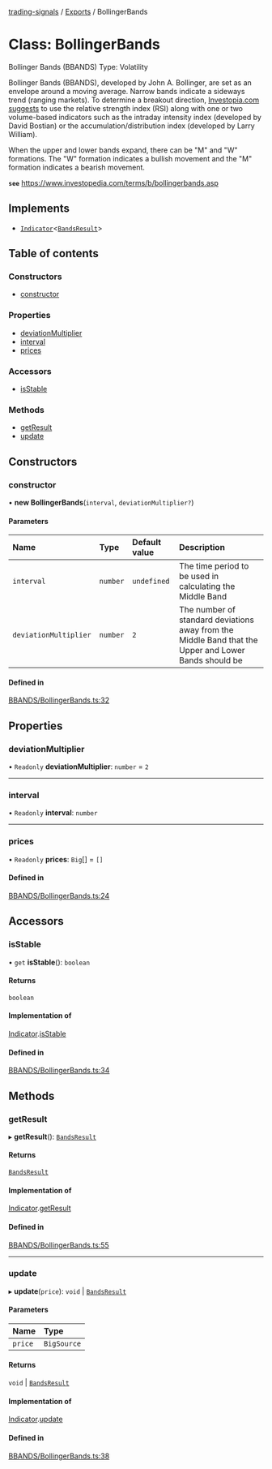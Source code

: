 [trading-signals](../README.md) / [Exports](../modules.md) / BollingerBands

# Class: BollingerBands

Bollinger Bands (BBANDS) Type: Volatility

Bollinger Bands (BBANDS), developed by John A. Bollinger, are set as an envelope around a moving average. Narrow bands indicate a sideways trend (ranging markets). To determine a breakout direction, [Investopia.com suggests](https://www.investopedia.com/articles/technical/04/030304.asp) to use the relative strength index (RSI) along with one or two volume-based indicators such as the intraday intensity index (developed by David Bostian) or the accumulation/distribution index (developed by Larry William).

When the upper and lower bands expand, there can be "M" and "W" formations. The "W" formation indicates a bullish movement and the "M" formation indicates a bearish movement.

**`see`** https://www.investopedia.com/terms/b/bollingerbands.asp

## Implements

- [`Indicator`](../interfaces/Indicator.md)<[`BandsResult`](../interfaces/BandsResult.md)\>

## Table of contents

### Constructors

- [constructor](BollingerBands.md#constructor)

### Properties

- [deviationMultiplier](BollingerBands.md#deviationmultiplier)
- [interval](BollingerBands.md#interval)
- [prices](BollingerBands.md#prices)

### Accessors

- [isStable](BollingerBands.md#isstable)

### Methods

- [getResult](BollingerBands.md#getresult)
- [update](BollingerBands.md#update)

## Constructors

### constructor

• **new BollingerBands**(`interval`, `deviationMultiplier?`)

#### Parameters

| Name | Type | Default value | Description |
| :-- | :-- | :-- | :-- |
| `interval` | `number` | `undefined` | The time period to be used in calculating the Middle Band |
| `deviationMultiplier` | `number` | `2` | The number of standard deviations away from the Middle Band that the Upper and Lower Bands should be |

#### Defined in

[BBANDS/BollingerBands.ts:32](https://github.com/bennycode/trading-signals/blob/95cb489/src/BBANDS/BollingerBands.ts#L32)

## Properties

### deviationMultiplier

• `Readonly` **deviationMultiplier**: `number` = `2`

---

### interval

• `Readonly` **interval**: `number`

---

### prices

• `Readonly` **prices**: `Big`[] = `[]`

#### Defined in

[BBANDS/BollingerBands.ts:24](https://github.com/bennycode/trading-signals/blob/95cb489/src/BBANDS/BollingerBands.ts#L24)

## Accessors

### isStable

• `get` **isStable**(): `boolean`

#### Returns

`boolean`

#### Implementation of

[Indicator](../interfaces/Indicator.md).[isStable](../interfaces/Indicator.md#isstable)

#### Defined in

[BBANDS/BollingerBands.ts:34](https://github.com/bennycode/trading-signals/blob/95cb489/src/BBANDS/BollingerBands.ts#L34)

## Methods

### getResult

▸ **getResult**(): [`BandsResult`](../interfaces/BandsResult.md)

#### Returns

[`BandsResult`](../interfaces/BandsResult.md)

#### Implementation of

[Indicator](../interfaces/Indicator.md).[getResult](../interfaces/Indicator.md#getresult)

#### Defined in

[BBANDS/BollingerBands.ts:55](https://github.com/bennycode/trading-signals/blob/95cb489/src/BBANDS/BollingerBands.ts#L55)

---

### update

▸ **update**(`price`): `void` \| [`BandsResult`](../interfaces/BandsResult.md)

#### Parameters

| Name    | Type        |
| :------ | :---------- |
| `price` | `BigSource` |

#### Returns

`void` \| [`BandsResult`](../interfaces/BandsResult.md)

#### Implementation of

[Indicator](../interfaces/Indicator.md).[update](../interfaces/Indicator.md#update)

#### Defined in

[BBANDS/BollingerBands.ts:38](https://github.com/bennycode/trading-signals/blob/95cb489/src/BBANDS/BollingerBands.ts#L38)
